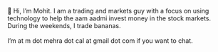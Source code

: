 👋 Hi, I’m Mohit. I am a trading and markets guy with a focus on using technology to help the aam aadmi invest money in the stock markets. During the weekends, I trade bananas.
<br><br> I’m at m dot mehra dot cal at gmail dot com if you want to chat.

